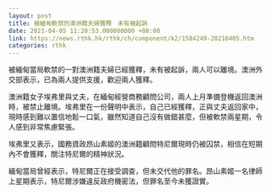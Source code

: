 ```yaml
---
layout: post
title: 被緬甸軟禁的澳洲籍夫婦獲釋　未有被起訴
date: 2021-04-05 11:20:53.000000000 +08:00
link: https://news.rthk.hk/rthk/ch/component/k2/1584249-20210405.htm
categories: rthk
---
```


被緬甸當局軟禁的一對澳洲籍夫婦已經獲釋，未有被起訴，兩人可以離境。澳洲外交部表示，已為兩人提供支援，歡迎兩人獲釋。

澳洲籍女子埃弗里與丈夫，在緬甸經營商務顧問公司，兩人上月準備登機返回澳洲時，被禁止離境。埃弗里在一份聲明中表示，自己已經獲釋，正與丈夫返回家中，現時感到難以置信地鬆一口氣，雖然知道自己沒有做錯甚麼，但被軟禁兩星期，令人感到非常焦慮緊張。

埃弗里又表示，國務資政昂山素姬的澳洲籍顧問特尼爾現時仍被囚禁，相信在短期內不會獲釋，關注特尼爾的精神狀況。

緬甸當局曾經表示，特尼爾正在接受調查，但未交代他的罪名。昂山素姬一名律師上星期表示，特尼爾涉嫌違反政府機密法，但罪名至今未獲證實。
